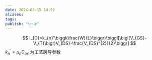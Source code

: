 ```yaml
---
date: 2024-08-15 14:52
aliases: 
tags: 
publish: "true"
---
```

$$
I_{D}=k_{n}’\biggl(\frac{W}{L}\biggr)\biggl[\bigl(V_{GS}-V_{T}\bigr)V_{DS}-\frac{V_{DS}^{2}}{2}\biggr]
$$
$k_{n}^{'} = \mu_{n}C_{ox}$ 为工艺跨导参数